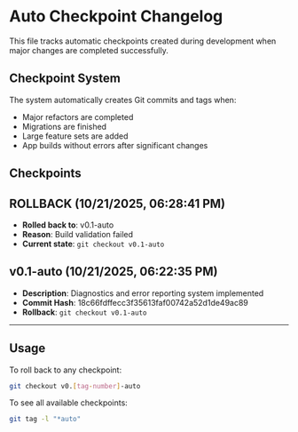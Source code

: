 # Auto Checkpoint Changelog

This file tracks automatic checkpoints created during development when major changes are completed successfully.

## Checkpoint System

The system automatically creates Git commits and tags when:
- Major refactors are completed
- Migrations are finished
- Large feature sets are added
- App builds without errors after significant changes

## Checkpoints
## ROLLBACK (10/21/2025, 06:28:41 PM)
- **Rolled back to**: v0.1-auto
- **Reason**: Build validation failed
- **Current state**: `git checkout v0.1-auto`


## v0.1-auto (10/21/2025, 06:22:35 PM)
- **Description**: Diagnostics and error reporting system implemented
- **Commit Hash**: 18c66fdffecc3f35613faf00742a52d1de49ac89
- **Rollback**: `git checkout v0.1-auto`

---

## Usage

To roll back to any checkpoint:
```bash
git checkout v0.[tag-number]-auto
```

To see all available checkpoints:
```bash
git tag -l "*auto"
```
